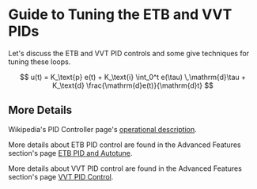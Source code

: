 # Guide to Tuning the ETB and VVT PIDs

Let's discuss the ETB and VVT PID controls and some give techniques for tuning these loops.

$$
u(t) = K_\text{p} e(t) + K_\text{i} \int_0^t e(\tau) \,\mathrm{d}\tau + K_\text{d} \frac{\mathrm{d}e(t)}{\mathrm{d}t}
$$

## More Details

Wikipedia's PID Controller page's [operational description](https://en.wikipedia.org/wiki/PID_controller#Fundamental_operation).

More details about ETB PID control are found in the Advanced Features section's page [ETB PID and Autotune](/Advanced-Features/ETB/ETB-PID).

More details about VVT PID control are found in the Advanced Features section's page [VVT PID Control](/Advanced-Features/Variable-Cam-Timing/VVT-PID).
